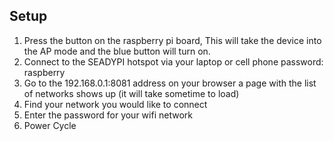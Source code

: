 ## Setup

 1. Press the button on the raspberry pi board, This will take the device into the AP mode and the blue button will turn on.
 1. Connect to the SEADYPI hotspot via your laptop or cell phone password: raspberry
 1. Go to the 192.168.0.1:8081 address on your browser a page with the list of networks shows up (it will take sometime to load)
 1. Find your network you would like to connect 
 1. Enter the password for your wifi network  
 1. Power Cycle
